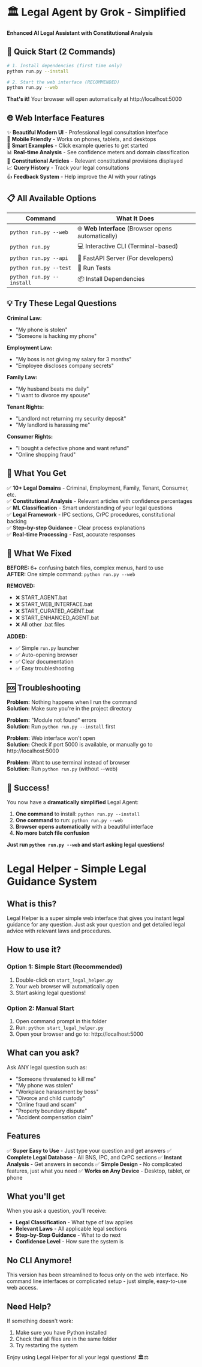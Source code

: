 # 🏛️ Legal Agent by Grok - Simplified

**Enhanced AI Legal Assistant with Constitutional Analysis**

## 🚀 Quick Start (2 Commands)

```bash
# 1. Install dependencies (first time only)
python run.py --install

# 2. Start the web interface (RECOMMENDED)
python run.py --web
```

**That's it!** Your browser will open automatically at http://localhost:5000

## 🌐 Web Interface Features

✨ **Beautiful Modern UI** - Professional legal consultation interface  
📱 **Mobile Friendly** - Works on phones, tablets, and desktops  
🎯 **Smart Examples** - Click example queries to get started  
📊 **Real-time Analysis** - See confidence meters and domain classification  
📜 **Constitutional Articles** - Relevant constitutional provisions displayed  
📈 **Query History** - Track your legal consultations  
👍 **Feedback System** - Help improve the AI with your ratings  

## 📋 All Available Options

| Command | What It Does |
|---------|-------------|
| `python run.py --web` | 🌐 **Web Interface** (Browser opens automatically) |
| `python run.py` | 💻 Interactive CLI (Terminal-based) |
| `python run.py --api` | 🚀 FastAPI Server (For developers) |
| `python run.py --test` | 🧪 Run Tests |
| `python run.py --install` | 📦 Install Dependencies |

## 💡 Try These Legal Questions

**Criminal Law:**
- "My phone is stolen"
- "Someone is hacking my phone"

**Employment Law:**
- "My boss is not giving my salary for 3 months"
- "Employee discloses company secrets"

**Family Law:**
- "My husband beats me daily"
- "I want to divorce my spouse"

**Tenant Rights:**
- "Landlord not returning my security deposit"
- "My landlord is harassing me"

**Consumer Rights:**
- "I bought a defective phone and want refund"
- "Online shopping fraud"

## 🎯 What You Get

✅ **10+ Legal Domains** - Criminal, Employment, Family, Tenant, Consumer, etc.  
✅ **Constitutional Analysis** - Relevant articles with confidence percentages  
✅ **ML Classification** - Smart understanding of your legal questions  
✅ **Legal Framework** - IPC sections, CrPC procedures, constitutional backing  
✅ **Step-by-step Guidance** - Clear process explanations  
✅ **Real-time Processing** - Fast, accurate responses  

## 🔧 What We Fixed

**BEFORE:** 6+ confusing batch files, complex menus, hard to use  
**AFTER:** One simple command: `python run.py --web`

**REMOVED:**
- ❌ START_AGENT.bat
- ❌ START_WEB_INTERFACE.bat  
- ❌ START_CURATED_AGENT.bat
- ❌ START_ENHANCED_AGENT.bat
- ❌ All other .bat files

**ADDED:**
- ✅ Simple `run.py` launcher
- ✅ Auto-opening browser
- ✅ Clear documentation
- ✅ Easy troubleshooting

## 🆘 Troubleshooting

**Problem:** Nothing happens when I run the command  
**Solution:** Make sure you're in the project directory

**Problem:** "Module not found" errors  
**Solution:** Run `python run.py --install` first

**Problem:** Web interface won't open  
**Solution:** Check if port 5000 is available, or manually go to http://localhost:5000

**Problem:** Want to use terminal instead of browser  
**Solution:** Run `python run.py` (without --web)

## 🎉 Success!

You now have a **dramatically simplified** Legal Agent:

1. **One command** to install: `python run.py --install`
2. **One command** to run: `python run.py --web`  
3. **Browser opens automatically** with a beautiful interface
4. **No more batch file confusion**

**Just run `python run.py --web` and start asking legal questions!**

# Legal Helper - Simple Legal Guidance System

## What is this?

Legal Helper is a super simple web interface that gives you instant legal guidance for any question. Just ask your question and get detailed legal advice with relevant laws and procedures.

## How to use it?

### Option 1: Simple Start (Recommended)
1. Double-click on `start_legal_helper.py` 
2. Your web browser will automatically open
3. Start asking legal questions!

### Option 2: Manual Start
1. Open command prompt in this folder
2. Run: `python start_legal_helper.py`
3. Open your browser and go to: http://localhost:5000

## What can you ask?

Ask ANY legal question such as:
- "Someone threatened to kill me"
- "My phone was stolen"
- "Workplace harassment by boss"
- "Divorce and child custody"
- "Online fraud and scam"
- "Property boundary dispute"
- "Accident compensation claim"

## Features

✅ **Super Easy to Use** - Just type your question and get answers
✅ **Complete Legal Database** - All BNS, IPC, and CrPC sections
✅ **Instant Analysis** - Get answers in seconds
✅ **Simple Design** - No complicated features, just what you need
✅ **Works on Any Device** - Desktop, tablet, or phone

## What you'll get

When you ask a question, you'll receive:
- **Legal Classification** - What type of law applies
- **Relevant Laws** - All applicable legal sections
- **Step-by-Step Guidance** - What to do next
- **Confidence Level** - How sure the system is

## No CLI Anymore!

This version has been streamlined to focus only on the web interface. No command line interfaces or complicated setup - just simple, easy-to-use web access.

## Need Help?

If something doesn't work:
1. Make sure you have Python installed
2. Check that all files are in the same folder
3. Try restarting the system

Enjoy using Legal Helper for all your legal questions! 🏛️⚖️

